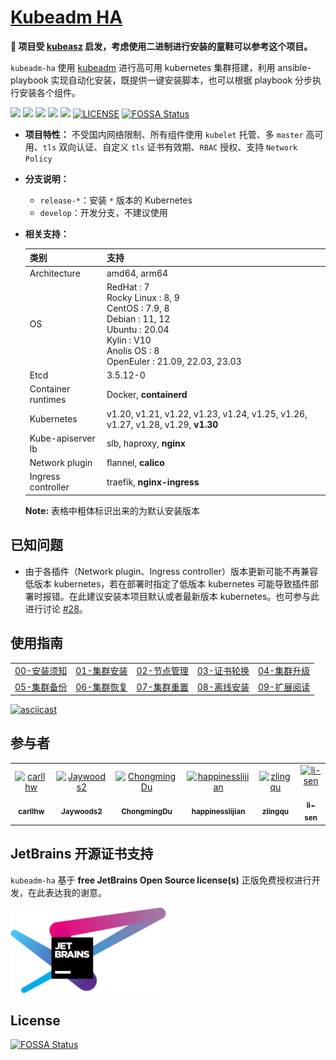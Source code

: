 [Kubeadm HA](https://github.com/TimeBye/kubeadm-ha)
=======

**🎉 项目受 [kubeasz](https://github.com/easzlab/kubeasz) 启发，考虑使用二进制进行安装的童鞋可以参考这个项目。**

`kubeadm-ha` 使用 [kubeadm](https://kubernetes.io/docs/setup/independent/install-kubeadm/) 进行高可用 kubernetes 集群搭建，利用 ansible-playbook 实现自动化安装，既提供一键安装脚本，也可以根据 playbook 分步执行安装各个组件。

[![](https://img.shields.io/badge/Proxy-iptables-blue.svg?style=flat-square)](https://img.shields.io/badge/Proxy-iptables-brightgreen.svg?style=flat-square)
[![](https://img.shields.io/badge/Proxy-IPVS-blue.svg?style=flat-square)](https://img.shields.io/badge/Proxy-IPVS-brightgreen.svg?style=flat-square)
[![](https://img.shields.io/badge/DNS-CoreDNS-brightgreen.svg?style=flat-square)](https://img.shields.io/badge/DNS-CoreDNS-brightgreen.svg?style=flat-square)
[![](https://img.shields.io/badge/Net-Flannel-violet.svg?style=flat-square)](https://img.shields.io/badge/Net-Flannel-brightgreen.svg?style=flat-square)
[![](https://img.shields.io/badge/Net-Calico-violet.svg?style=flat-square)](https://img.shields.io/badge/Net-Calico-brightgreen.svg?style=flat-square)
[![LICENSE](https://img.shields.io/badge/license-Anti%20996-blue.svg?style=flat-square)](https://github.com/TimeBye/kubeadm-ha/blob/master/LICENSE)
[![FOSSA Status](https://app.fossa.io/api/projects/git%2Bgithub.com%2FTimeBye%2Fkubeadm-ha.svg?type=shield)](https://app.fossa.io/projects/git%2Bgithub.com%2FTimeBye%2Fkubeadm-ha?ref=badge_shield)

- **项目特性：** 不受国内网络限制、所有组件使用 `kubelet` 托管、多 `master` 高可用、`tls` 双向认证、自定义 `tls` 证书有效期、`RBAC` 授权、支持 `Network Policy`

- **分支说明：**
  - `release-*`：安装 `*` 版本的 Kubernetes
  - `develop`：开发分支，不建议使用

- **相关支持：**

  <table>
      <thead>
          <tr>
              <th align="left"><strong>类别</strong></th>
              <th align="left"><strong>支持</strong></th>
          </tr>
      </thead>
      <tbody>
          <tr>
              <td align="left">Architecture</td>
              <td align="left">amd64, arm64</td>
          </tr>
          <tr>
              <td align="left">OS</td>
              <td align="left">
                RedHat         : 7                   <br>
                Rocky Linux    : 8, 9                <br>
                CentOS         : 7.9, 8              <br>
                Debian         : 11, 12              <br>
                Ubuntu         : 20.04               <br>
                Kylin          : V10                 <br>
                Anolis OS      : 8                   <br>
                OpenEuler      : 21.09, 22.03, 23.03
              </td>
          </tr>
          <tr>
              <td align="left">Etcd</td>
              <td align="left">3.5.12-0</td>
          </tr>
          <tr>
              <td align="left">Container runtimes</td>
              <td align="left">Docker, <strong>containerd</strong></td>
          </tr>
          <tr>
              <td align="left">Kubernetes</td>
              <td align="left">v1.20, v1.21, v1.22, v1.23, v1.24, v1.25, v1.26, v1.27, v1.28, v1.29, <strong>v1.30</strong></td>
          </tr>
          <tr>
              <td align="left">Kube-apiserver lb</td>
              <td align="left">slb, haproxy, <strong>nginx</strong></td>
          </tr>
          <tr>
              <td align="left">Network plugin</td>
              <td align="left">flannel, <strong>calico</strong></td>
          </tr>
          <tr>
              <td align="left">Ingress controller</td>
              <td align="left">traefik, <strong>nginx-ingress</strong></td>
          </tr>
      </tbody>
  </table>

  **Note:** 表格中粗体标识出来的为默认安装版本

## 已知问题

- 由于各插件（Network plugin、Ingress controller）版本更新可能不再兼容低版本 kubernetes，若在部署时指定了低版本 kubernetes 可能导致插件部署时报错。在此建议安装本项目默认或者最新版本 kubernetes。也可参与此进行讨论 [#28](https://github.com/TimeBye/kubeadm-ha/issues/28)。

## 使用指南

<table>
    <tr>
        <td><a target="_blank" href="docs/00-安装须知.md">00-安装须知</a></td>
        <td><a target="_blank" href="docs/01-集群安装.md">01-集群安装</a></td>
        <td><a target="_blank" href="docs/02-节点管理.md">02-节点管理</a></td>
        <td><a target="_blank" href="docs/03-证书轮换.md">03-证书轮换</a></td>
        <td><a target="_blank" href="docs/04-集群升级.md">04-集群升级</a></td>
    </tr>
    <tr>
        <td><a target="_blank" href="docs/05-集群备份.md">05-集群备份</a></td>
        <td><a target="_blank" href="docs/06-集群恢复.md">06-集群恢复</a></td>
        <td><a target="_blank" href="docs/07-集群重置.md">07-集群重置</a></td>
        <td><a target="_blank" href="docs/08-离线安装.md">08-离线安装</a></td>
        <td><a target="_blank" href="docs/09-扩展阅读.md">09-扩展阅读</a></td>
    </tr>
</table>

[![asciicast](https://asciinema.org/a/254490.svg)](https://asciinema.org/a/254490)

## 参与者
<table><tr>

   <td align="center">
  <a href="https://github.com/carllhw"><img src="https://avatars2.githubusercontent.com/u/9696301?s=400&v=4" width="100px;" alt="carllhw"/>
   <br></br><sub><b>carllhw</b></sub>

   <td align="center">
  <a href="https://github.com/Jaywoods2"><img src="https://avatars2.githubusercontent.com/u/18679696?s=400&v=4" width="100px;" alt="Jaywoods2"/>
  <br></br><sub><b>Jaywoods2</b></sub>

   <td align="center">
  <a href="https://github.com/ChongmingDu"><img src="https://avatars.githubusercontent.com/u/22591706?s=400&v=4" width="100px;" alt="ChongmingDu"/>
  <br></br><sub><b>ChongmingDu</b></sub>
  
   <td align="center">
  <a href="https://github.com/happinesslijian"><img src="https://avatars2.githubusercontent.com/u/47111417?s=400&v=4" width="100px;" alt="happinesslijian"/>
  <br></br><sub><b>happinesslijian</b></sub>

   <td align="center">
  <a href="https://github.com/zlingqu"><img src="https://avatars1.githubusercontent.com/u/41672611?s=400&v=4" width="100px;" alt="zlingqu"/>
  <br></br><sub><b>zlingqu</b></sub>

   <td align="center">
  <a href="https://github.com/li-sen"><img src="https://avatars.githubusercontent.com/u/33471335?s=400&v=4" width="100px;" alt="li-sen"/>
  <br></br><sub><b>li-sen</b></sub>

</td></tr></table>

## JetBrains 开源证书支持

`kubeadm-ha` 基于 **free JetBrains Open Source license(s)** 正版免费授权进行开发，在此表达我的谢意。

<a href="https://www.jetbrains.com/?from=kubeadm-ha" target="_blank"><img src="https://raw.githubusercontent.com/panjf2000/illustrations/master/jetbrains/jetbrains-variant-4.png" width="250" align="middle"/></a>

## License
[![FOSSA Status](https://app.fossa.io/api/projects/git%2Bgithub.com%2FTimeBye%2Fkubeadm-ha.svg?type=large)](https://app.fossa.io/projects/git%2Bgithub.com%2FTimeBye%2Fkubeadm-ha?ref=badge_large)